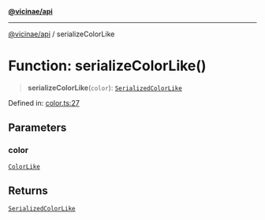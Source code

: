 [**@vicinae/api**](../README.md)

***

[@vicinae/api](../README.md) / serializeColorLike

# Function: serializeColorLike()

> **serializeColorLike**(`color`): [`SerializedColorLike`](../type-aliases/SerializedColorLike.md)

Defined in: [color.ts:27](https://github.com/vicinaehq/vicinae/blob/c742d5fc509336339909dd669955b863f086bf4e/api/src/api/color.ts#L27)

## Parameters

### color

[`ColorLike`](../type-aliases/ColorLike.md)

## Returns

[`SerializedColorLike`](../type-aliases/SerializedColorLike.md)
